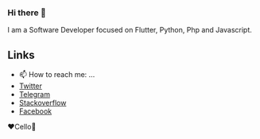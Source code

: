 ### Hi there :wave:

I am a Software Developer focused on Flutter, Python, Php and Javascript.

## Links
- 📫 How to reach me: ...
- [Twitter](https://twitter.com/iamgenes)
- [Telegram](https://t.me/iamgenes)
- [Stackoverflow](https://stackoverflow.com/users/9517391/genes)
- [Facebook](https://www.facebook.com/ItsGenes)

:heart:Cello:violin:	

